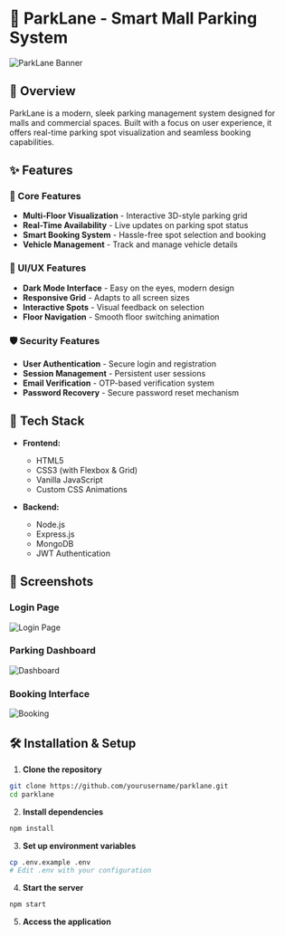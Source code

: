 # 🚗 ParkLane - Smart Mall Parking System

![ParkLane Banner](car-background.jpg)

## 🌟 Overview

ParkLane is a modern, sleek parking management system designed for malls and commercial spaces. Built with a focus on user experience, it offers real-time parking spot visualization and seamless booking capabilities.

## ✨ Features

### 🎯 Core Features
- **Multi-Floor Visualization** - Interactive 3D-style parking grid
- **Real-Time Availability** - Live updates on parking spot status
- **Smart Booking System** - Hassle-free spot selection and booking
- **Vehicle Management** - Track and manage vehicle details

### 🎨 UI/UX Features
- **Dark Mode Interface** - Easy on the eyes, modern design
- **Responsive Grid** - Adapts to all screen sizes
- **Interactive Spots** - Visual feedback on selection
- **Floor Navigation** - Smooth floor switching animation

### 🛡️ Security Features
- **User Authentication** - Secure login and registration
- **Session Management** - Persistent user sessions
- **Email Verification** - OTP-based verification system
- **Password Recovery** - Secure password reset mechanism

## 🚀 Tech Stack

- **Frontend:**
  - HTML5
  - CSS3 (with Flexbox & Grid)
  - Vanilla JavaScript
  - Custom CSS Animations

- **Backend:**
  - Node.js
  - Express.js
  - MongoDB
  - JWT Authentication

## 📸 Screenshots

### Login Page
![Login Page](screenshots/login.png)

### Parking Dashboard
![Dashboard](screenshots/dashboard.png)

### Booking Interface
![Booking](screenshots/booking.png)

## 🛠️ Installation & Setup

1. **Clone the repository**
```bash
git clone https://github.com/yourusername/parklane.git
cd parklane
```

2. **Install dependencies**
```bash
npm install
```

3. **Set up environment variables**
```bash
cp .env.example .env
# Edit .env with your configuration
```

4. **Start the server**
```bash
npm start
```

5. **Access the application**
